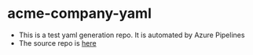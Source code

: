 # acme-company-yaml

+ This is a test yaml generation repo. It is automated by Azure Pipelines
+ The source repo is [here](https://github.com/andrebriggs/fabrikate-acme-company) 
